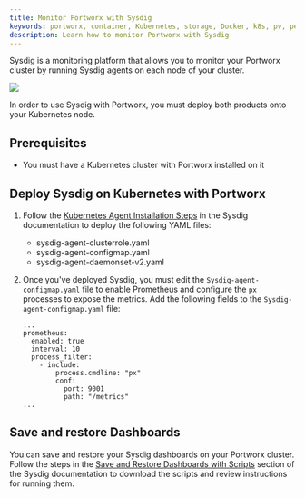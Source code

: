 ```yaml
---
title: Monitor Portworx with Sysdig
keywords: portworx, container, Kubernetes, storage, Docker, k8s, pv, persistent disk, monitoring, prometheus, alertmanager, servicemonitor, grafana, lighthouse, px-central, px-kvdb, sysdig
description: Learn how to monitor Portworx with Sysdig
---
```


Sysdig is a monitoring platform that allows you to monitor your Portworx cluster by running Sysdig agents on each node of your cluster.

![](/img/sysdigIntegration.png)

In order to use Sysdig with Portworx, you must deploy both products onto your Kubernetes node.

## Prerequisites

* You must have a Kubernetes cluster with Portworx installed on it

## Deploy Sysdig on Kubernetes with Portworx

1. Follow the [Kubernetes Agent Installation Steps](https://docs.sysdig.com/en/installer--kubernetes---openshift-.html) in the Sysdig documentation to deploy the following YAML files:

    * sysdig-agent-clusterrole.yaml
    * sysdig-agent-configmap.yaml
    * sysdig-agent-daemonset-v2.yaml

2. Once you've deployed Sysdig, you must edit the `Sysdig-agent-configmap.yaml` file to enable Prometheus and configure the `px` processes to expose the metrics. Add the following fields to the `Sysdig-agent-configmap.yaml` file:

      ```text
      ...
      prometheus:
        enabled: true
        interval: 10
        process_filter:
          - include:
              process.cmdline: "px"
              conf:
                port: 9001
                path: "/metrics"
      ...
      ```

## Save and restore Dashboards

You can save and restore your Sysdig dashboards on your Portworx cluster. Follow the steps in the [Save and Restore Dashboards with Scripts](https://docs.sysdig.com/en/save-and-restore-dashboards-with-scripts.html) section of the Sysdig documentation to download the scripts and review instructions for running them.
